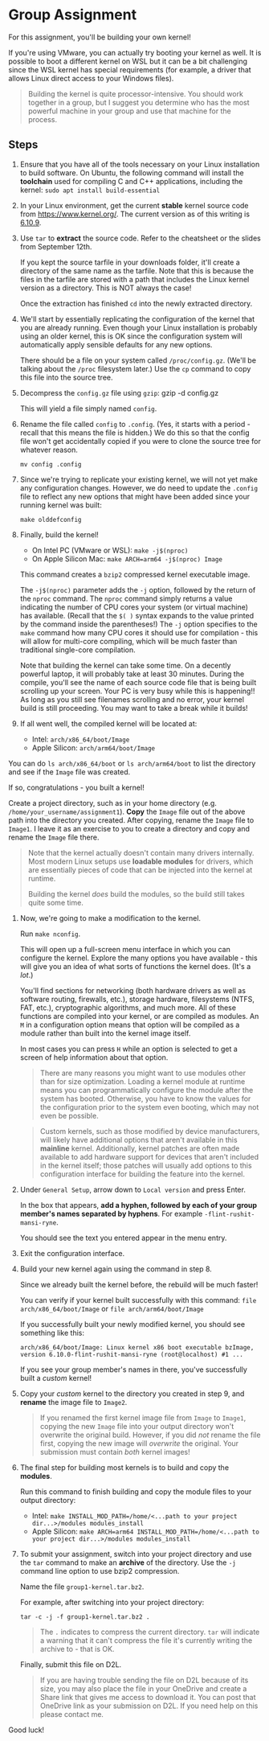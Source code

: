 # Group Assignment

For this assignment, you'll be building your own kernel!

If you're using VMware, you can actually try booting your kernel as well. It is possible to boot a different kernel on WSL but it can be a bit challenging since the WSL kernel has special requirements (for example, a driver that allows Linux direct access to your Windows files). 

> Building the kernel is quite processor-intensive. You should work together in a group, but I suggest you determine who has the most powerful machine in your group and use that machine for the process.

## Steps

1. Ensure that you have all of the tools necessary on your Linux installation to build software. On Ubuntu, the following command will install the **toolchain** used for compiling C and C++ applications, including the kernel: `sudo apt install build-essential`

2. In your Linux environment, get the current **stable** kernel source code from <https://www.kernel.org/>. The current version as of this writing is [6.10.9](https://cdn.kernel.org/pub/linux/kernel/v6.x/linux-6.10.9.tar.xz).

3. Use `tar` to **extract** the source code. Refer to the cheatsheet or the slides from September 12th.

   If you kept the source tarfile in your downloads folder, it'll create a directory of the same name as the tarfile. Note that this is because the files in the tarfile are stored with a path that includes the Linux kernel version as a directory. This is NOT always the case!

   Once the extraction has finished `cd` into the newly extracted directory.

4. We'll start by essentially replicating the configuration of the kernel that you are already running. Even though your Linux installation is probably using an older kernel, this is OK since the configuration system will automatically apply sensible defaults for any new options.

   There should be a file on your system called `/proc/config.gz`. (We'll be talking about the `/proc` filesystem later.) Use the `cp` command to copy this file into the source tree.

5. Decompress the `config.gz` file using `gzip`: gzip -d config.gz

   This will yield a file simply named `config`.

6. Rename the file called `config` to `.config`. (Yes, it starts with a period - recall that this means the file is hidden.) We do this so that the config file won't get accidentally copied if you were to clone the source tree for whatever reason. 

   `mv config .config`

7. Since we're trying to replicate your existing kernel, we will not yet make any configuration changes. However, we do need to update the `.config` file to reflect any new options that might have been added since your running kernel was built:

   `make olddefconfig`

8. Finally, build the kernel!

   * On Intel PC (VMware or WSL): `make -j$(nproc)`
   * On Apple Silicon Mac: `make ARCH=arm64 -j$(nproc) Image`

   This command creates a `bzip2` compressed kernel executable image. 

   The `-j$(nproc)` parameter adds the `-j` option, followed by the return of the `nproc` command. The `nproc` command simply returns a value indicating the number of CPU cores your system (or virtual machine) has available. (Recall that the `$( )` syntax expands to the value printed by the command inside the parentheses!) The `-j` option specifies to the `make` command how many CPU cores it should use for compilation - this will allow for multi-core compiling, which will be much faster than traditional single-core compilation.

   Note that building the kernel can take some time. On a decently powerful laptop, it will probably take at least 30 minutes. During the compile, you'll see the name of each source code file that is being built scrolling up your screen. Your PC is very busy while this is happening!! As long as you still see filenames scrolling and no error, your kernel build is still proceeding. You may want to take a break while it builds!

9. If all went well, the compiled kernel will be located at:
    * Intel: `arch/x86_64/boot/Image`
    * Apple Silicon: `arch/arm64/boot/Image`

You can do `ls arch/x86_64/boot` or `ls arch/arm64/boot` to list the directory and see if the `Image` file was created.

   If so, congratulations - you built a kernel!

   Create a project directory, such as in your home directory (e.g. `/home/your_username/assignment1`). **Copy** the `Image` file out of the above path into the directory you created. After copying, rename the `Image` file to `Image1`. I leave it as an exercise to you to create a directory and copy and rename the `Image` file there.

   > Note that the kernel actually doesn't contain many drivers internally. Most modern Linux setups use **loadable modules** for drivers, which are essentially pieces of code that can be injected into the kernel at runtime.
   >
   > Building the kernel *does* build the modules, so the build still takes quite some time.

1.  Now, we're going to make a modification to the kernel.
  
    Run `make nconfig`.

    This will open up a full-screen menu interface in which you can configure the kernel. Explore the many options you have available - this will give you an idea of what sorts of functions the kernel does. (It's a *lot*.)

    You'll find sections for networking (both hardware drivers as well as software routing, firewalls, etc.), storage hardware, filesystems (NTFS, FAT, etc.), cryptographic algorithms, and much more. All of these functions are compiled into your kernel, or are compiled as modules. An `M` in a configuration option means that option will be compiled as a module rather than built into the kernel image itself.

    In most cases you can press `H` while an option is selected to get a screen of help information about that option.

    > There are many reasons you might want to use modules other than for size optimization. Loading a kernel module at runtime means you can programmatically configure the module after the system has booted. Otherwise, you have to know the values for the configuration prior to the system even booting, which may not even be possible.

    > Custom kernels, such as those modified by device manufacturers, will likely have additional options that aren't available in this **mainline** kernel. Additionally, kernel patches are often made available to add hardware support for devices that aren't included in the kernel itself; those patches will usually add options to this configuration interface for building the feature into the kernel.

2.  Under `General Setup`, arrow down to `Local version` and press Enter.

    In the box that appears, **add a hyphen, followed by each of your group member's names separated by hyphens**. For example `-flint-rushit-mansi-ryne`.

    You should see the text you entered appear in the menu entry.

3.  Exit the configuration interface.

4.  Build your new kernel again using the command in step 8.
   
    Since we already built the kernel before, the rebuild will be much faster!

    You can verify if your kernel built successfully with this command: `file arch/x86_64/boot/Image` or `file arch/arm64/boot/Image`

    If you successfully built your newly modified kernel, you should see something like this:

    `arch/x86_64/boot/Image: Linux kernel x86 boot executable bzImage, version 6.10.0-flint-rushit-mansi-ryne (root@localhost) #1 ...`

    If you see your group member's names in there, you've successfully built a *custom* kernel!

5. Copy your *custom* kernel to the directory you created in step 9, and **rename** the image file to `Image2`.

   > If you renamed the first kernel image file from `Image` to `Image1`, copying the new `Image` file into your output directory won't overwrite the original build. However, if you did *not* rename the file first, copying the new image will *overwrite* the original. Your submission must contain *both* kernel images!

6. The final step for building most kernels is to build and copy the **modules**.

    Run this command to finish building and copy the module files to your output directory:

    * Intel: `make INSTALL_MOD_PATH=/home/<...path to your project dir...>/modules modules_install`
    * Apple Silicon: `make ARCH=arm64 INSTALL_MOD_PATH=/home/<...path to your project dir...>/modules modules_install`
   

8. To submit your assignment, switch into your project directory and use the `tar` command to make an **archive** of the directory. Use the `-j` command line option to use bzip2 compression. 

   Name the file `group1-kernel.tar.bz2`.

   For example, after switching into your project directory:

    `tar -c -j -f group1-kernel.tar.bz2 .`

    > The `.` indicates to compress the current directory. `tar` will indicate a warning that it can't compress the file it's currently writing the archive to - that is OK.

    Finally, submit this file on D2L. 

    > If you are having trouble sending the file on D2L because of its size, you may also place the file in your OneDrive and create a Share link that gives me access to download it. You can post that OneDrive link as your submission on D2L. If you need help on this please contact me.

Good luck!
